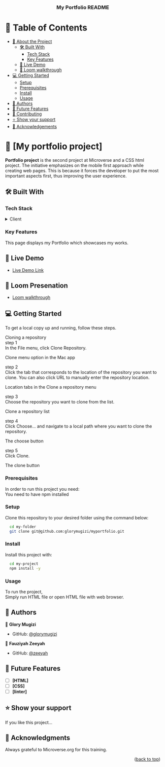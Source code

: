 <a name="readme-top"></a>

<div align="center">

  <h3><b>My Portfolio README </b></h3>

</div>

# 📗 Table of Contents

- [📖 About the Project](#about-project)
  - [🛠 Built With](#built-with)
    - [Tech Stack](#tech-stack)
    - [Key Features](#key-features)
  - [🚀 Live Demo](#live-demo)
  - [🚀 Loom walkthrough](#presentation)
- [💻 Getting Started](#getting-started)
  - [Setup](#setup)
  - [Prerequisites](#prerequisites)
  - [Install](#install)
  - [Usage](#usage)
- [👥 Authors](#authors)
- [🔭 Future Features](#future-features)
- [🤝 Contributing](#contributing)
- [⭐️ Show your support](#support)
- [🙏 Acknowledgements](#acknowledgements)

<!-- PROJECT DESCRIPTION -->

# 📖 [My portfolio project] <a name="About html CSS and linters"></a>

**Portfolio project** is the second project at Microverse and a CSS html project. The initiative emphasizes on the mobile first approach while creating web pages. This is because it forces the developer to put the most important aspects first, thus improving the user experience.

## 🛠 Built With <a name="built-with"></a>

### Tech Stack <a name="tech-stack"></a>

<details>
  <summary>Client</summary>
  <ul>
    <li><a href="#">HTML</a></li>
    <li><a href="#">CSS</a></li>
  </ul>
</details>

### Key Features <a name="key-features"></a>

This page displays my Portfolio which showcases my works.

## 🚀 Live Demo <a name="live-demo"></a>

- [Live Demo Link](https://glorymugizi.github.io/myportfolio/)

## 🚀 Loom Presenation <a name="presentation"></a>

- [Loom walkthrough](https://loom.com/share/17234ffef85c47f998265ebf3a32ef64)

## 💻 Getting Started <a name="getting-started"></a>

To get a local copy up and running, follow these
steps.<br>

Cloning a repository<br>
step 1 <br>
In the File menu, click Clone Repository.

Clone menu option in the Mac app

step 2 <br>
Click the tab that corresponds to the location of the repository you want to clone. You can also click URL to manually enter the repository location.

Location tabs in the Clone a repository menu

step 3 <br>
Choose the repository you want to clone from the list.

Clone a repository list

step 4 <br>
Click Choose... and navigate to a local path where you want to clone the repository.

The choose button

step 5 <br>
Click Clone.

The clone button

### Prerequisites

In order to run this project you need:<br>
You need to have npm installed

### Setup

Clone this repository to your desired folder using the command below:<br>

```sh
  cd my-folder
  git clone git@github.com:glorymugizi/myportfolio.git
```

### Install

Install this project with:<br>

```sh
  cd my-project
  npm install -y
```

### Usage

To run the project,<br>
Simply run HTML file or open HTML file with web browser.

## 👥 Authors <a name="authors"></a>

👤 **Glory Mugizi**

- GitHub: [@glorymugizi](https://github.com/glorymugizi)

👤 **Fauziyah Zeeyah**

- GitHub: [@zeeyah](https://github.com/fauziyahzeeyah)

## 🔭 Future Features <a name="future-features"></a>

- [ ] **[HTML]**
- [ ] **[CSS]**
- [ ] **[linter]**

## ⭐️ Show your support <a name="support"></a>

If you like this project...

## 🙏 Acknowledgments <a name="acknowledgements"></a>

Always grateful to Microverse.org for this training.

<p align="right">(<a href="#readme-top">back to top</a>)</p>
